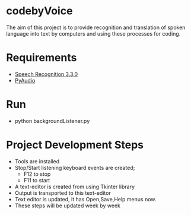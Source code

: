# codebyVoice

The aim of this project is to provide recognition and translation of spoken language into text by computers and using these processes for coding.

# Requirements

* [Speech Recognition 3.3.0](https://pypi.python.org/pypi/SpeechRecognition/)
* [PyAudio](https://pypi.python.org/pypi/SpeechRecognition/)

# Run

* python backgroundListener.py

# Project Development Steps

* Tools are installed
* Stop/Start listening keyboard events are created;
	- F12 to stop
	- F11 to start
* A text-editor is created from using Tkinter library
* Output is transported to this text-editor
* Text editor is updated, it has Open,Save,Help menus now.
* These steps will be updated week by week
